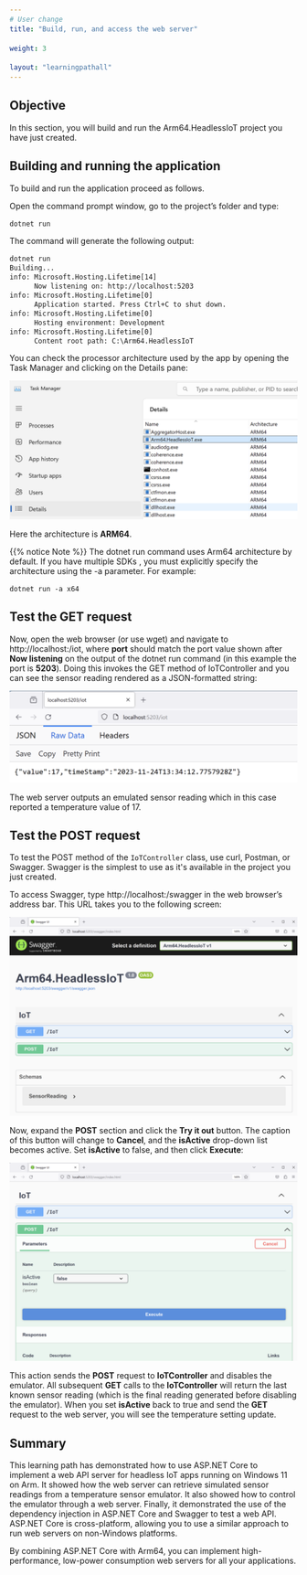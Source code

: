 ```yaml
---
# User change
title: "Build, run, and access the web server"

weight: 3

layout: "learningpathall"
---
```


## Objective
In this section, you will build and run the Arm64.HeadlessIoT project you have just created.

## Building and running the application
To build and run the application proceed as follows. 

Open the command prompt window, go to the project’s folder and type:
```console
dotnet run
```

The command will generate the following output:

```output
dotnet run
Building...
info: Microsoft.Hosting.Lifetime[14]
      Now listening on: http://localhost:5203
info: Microsoft.Hosting.Lifetime[0]
      Application started. Press Ctrl+C to shut down.
info: Microsoft.Hosting.Lifetime[0]
      Hosting environment: Development
info: Microsoft.Hosting.Lifetime[0]
      Content root path: C:\Arm64.HeadlessIoT
```

You can check the processor architecture used by the app by opening the Task Manager and clicking on the Details pane:

![fig1](figures/01.png)

Here the architecture is **ARM64**.

{{% notice Note %}} The dotnet run command uses Arm64 architecture by default. If you have multiple SDKs , you must explicitly specify the architecture using the -a parameter. For example: 

```console
dotnet run -a x64
```

## Test the GET request

Now, open the web browser (or use wget) and navigate to http://localhost:<port>/iot, where **port** should match the port value shown after **Now listening** on the output of the dotnet run command (in this example the port is **5203**). Doing this invokes the GET method of IoTController and you can see the sensor reading rendered as a JSON-formatted string:

![fig2](figures/02.png)

The web server outputs an emulated sensor reading which in this case reported a temperature value of 17.

## Test the POST request

To test the POST method of the `IoTController` class, use curl, Postman, or Swagger. Swagger is the simplest to use as it's available in the project you just created.

To access Swagger, type http://localhost:<port>/swagger in the web browser’s address bar. This URL takes you to the following screen:

![fig3](figures/03.png)

Now, expand the **POST** section and click the **Try it out** button. The caption of this button will change to **Cancel**, and the **isActive** drop-down list becomes active. Set **isActive** to false, and then click **Execute**:

![fig4](figures/04.png)

This action sends the **POST** request to **IoTController** and disables the emulator. All subsequent **GET** calls to the **IoTController** will return the last known sensor reading (which is the final reading generated before disabling the emulator). When you set **isActive** back to true and send the **GET** request to the web server, you will see the temperature setting update.

## Summary
This learning path has demonstrated how to use ASP.NET Core to implement a web API server for headless IoT apps running on Windows 11 on Arm. It showed how the web server can retrieve simulated sensor readings from a temperature sensor emulator. It also showed how to control the emulator through a web server. Finally, it demonstrated the use of the dependency injection in ASP.NET Core and Swagger to test a web API. ASP.NET Core is cross-platform, allowing you to use a similar approach to run web servers on non-Windows platforms.

By combining ASP.NET Core with Arm64, you can implement high-performance, low-power consumption web servers for all your applications. 
